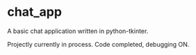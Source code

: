 # chat_app
A basic chat application written in python-tkinter. 

Projectly currently in process. Code completed, debugging ON.

